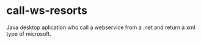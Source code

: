 # call-ws-resorts
Java desktop aplication who call a webservice from a .net and return a xml type of microsoft.
